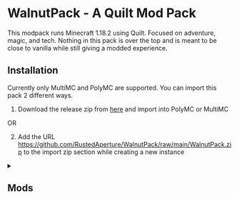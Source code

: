# WalnutPack - A Quilt Mod Pack

This modpack runs Minecraft 1.18.2 using Quilt. Focused on adventure, magic, and tech. Nothing in this pack is over the top and is meant to be close to vanilla while still giving a modded experience.

## Installation

Currently only MultiMC and PolyMC are supported. You can import this pack 2 different ways.

1. Download the release zip from [here](https://github.com/RustedAperture/WalnutPack/releases) and import into PolyMC or MultiMC

OR

2. Add the URL https://github.com/RustedAperture/WalnutPack/raw/main/WalnutPack.zip to the import zip section while creating a new instance

<details close>
<summary><h2>Mods</h2></summary>
<li>3D Skin Layers</li>
<li>Additional Additions</li>
<li>Adorn</li>
<li>Alloy Forgery</li>
<li>AppleSkin</li>
<li>Architectury API</li>
<li>bad packets</li>
<li>Balm (Fabric Edition)</li>
<li>Better Biome Blend</li>
<li>Oh The Biomes You'll Go</li>
<li>Bookshelf</li>
<li>Botania</li>
<li>Campanion</li>
<li>Charm</li>
<li>Charmonium</li>
<li>Cloth Config API</li>
<li>Continuity</li>
<li>Controlling</li>
<li>Create Fabric</li>
<li>CreativeCore</li>
<li>Dawn API</li>
<li>Deep Mob Learning: Refabricated</li>
<li>Deep Mob Learning: Simulacrum</li>
<li>Disenchanter</li>
<li>Extended Drawers</li>
<li>Extra Alchemy</li>
<li>Extractinator Tweaks (Fabric)</li>
<li>Fabricated Chisel</li>
<li>Fabric Language Kotlin</li>
<li>Falling Leaves</li>
<li>FTB Library (Fabric)</li>
<li>FTB Ultimine (Fabric)</li>
<li>Fabric Waystones</li>
<li>GeckoLib</li>
<li>The Guild</li>
<li>Improved Stations (Fabric)</li>
<li>Indium</li>
<li>Industrial Revolution</li>
<li>Ingredient Extension API</li>
<li>Iris Shaders</li>
<li>JourneyMap</li>
<li>Krypton</li>
<li>KubeJS</li>
<li>Light Overlay</li>
<li>Lithium</li>
<li>Mo' Structures</li>
<li>Mod Menu</li>
<li>Mouse Wheelie</li>
<li>Sound Muffler</li>
<li>Mythic Metals</li>
<li>Mythic Metals Decorations</li>
<li>Ok Zoomer</li>
<li>oωo (owo-lib)</li>
<li>Patchouli</li>
<li>Phosphor</li>
<li>Presence Footsteps</li>
<li>Quilted Fabric API / Quilt Standard Libraries</li>
<li>Reese's Sodium Options</li>
<li>Reinforced Barrels</li>
<li>Reinforced Chests</li>
<li>Reinforced Shulker Boxes</li>
<li>Rhino</li>
<li>Roughly Enough Items (REI)</li>
<li>Simple Backpack [FABRIC]</li>
<li>Simple Discord RPC [Forge/Fabric/Quilt]</li>
<li>Sodium Extra</li>
<li>Sodium</li>
<li>Stoneholm, Underground Villages (Fabric)</li>
<li>TerraBlender (Fabric)</li>
<li>Terrarian Slimes</li>
<li>The Extractinator</li>
<li>The Graveyard (FABRIC)</li>
<li>Tom's Simple Storage Mod</li>
<li>Tool Stats</li>
<li>TrashSlot (Fabric Edition)</li>
<li>Trinkets</li>
<li>Visuality</li>
<li>WTHIT Plugins</li>
<li>WTHIT</li>
<li>You're in Grave Danger</li>
<li>YUNG's API (Fabric)</li>
<li>YUNG's Better Desert Temples (Fabric)</li>
<li>YUNG's Better Dungeons (Fabric)</li>
<li>YUNG's Better Mineshafts (Fabric)</li>
<li>YUNG's Better Strongholds (Fabric)</li>
<li>YUNG's Better Witch Huts (Fabric)</li>
<li>YUNG's Bridges (Fabric)</li>
<li>YUNG's Extras (Fabric)</li>
</details>
